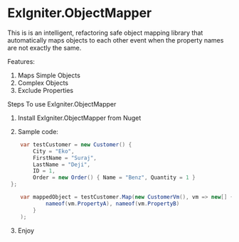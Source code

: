 # ExIgniter.ObjectMapper
This  is is an intelligent, refactoring safe object mapping library that automatically maps objects to each other event when the property names are not exactly the same.

Features:

1. Maps Simple Objects
2. Complex Objects
3. Exclude Properties

Steps To use  ExIgniter.ObjectMapper

1. Install ExIgniter.ObjectMapper from Nuget

2. Sample code:

```cs
    var testCustomer = new Customer() {
        City = "Eko",
        FirstName = "Suraj",
        LastName = "Deji",
        ID = 1,
        Order = new Order() { Name = "Benz", Quantity = 1 }
 };
```
```cs
    var mappedObject = testCustomer.Map(new CustomerVm(), vm => new[] {
            nameof(vm.PropertyA), nameof(vm.PropertyB)
        }
    );
```

3. Enjoy
